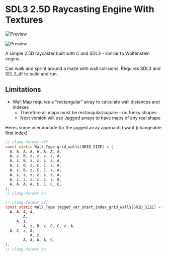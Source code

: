 # SDL3 2.5D Raycasting Engine With Textures

![Preview](https://github.com/con-dog/sdl-textured/blob/88a4a451aa799864a2b6c6f975da92f160baa858/media/phase-3/Screen%20Recording%202025-01-06%20at%207.53.50%E2%80%AFPM.gif)

![Preview](https://github.com/con-dog/sdl-textured/blob/88a4a451aa799864a2b6c6f975da92f160baa858/media/phase-3/phase-3.png)

A simple 2.5D raycaster built with C and SDL3 - similar to Wolfenstein engine.

Can walk and sprint around a maze with wall collisions. Requires SDL3 and SDL3_ttf to build and run.

## Limitations

- Wall Map requires a "rectangular" array to calculate wall distances and indexes
  - Therefore all maps must be rectangular/square - no funky shapes
  - Next version will use Jagged arrays to have maps of any real shape

Heres some pseudocode for the jagged array approach I want (changeable first index)
```c
// clang-format off
const static Wall_Type grid_walls[GRID_SIZE] = {
  A, A, A, A, A, A, A, A,
  A, z, B, z, z, z, z, A,
  A, z, B, z, z, z, z, A,
  A, z, B, z, C, C, z, A,
  A, z, B, z, C, C, z, A,
  A, z, z, z, z, z, z, A,
  A, z, z, z, z, z, z, A,
  A, A, A, A, C, C, C, C,
};
// clang-format on

// clang-format off
const static Wall_Type jagged_var_start_index_grid_walls[GRID_SIZE] = {
  A, A, A, A,
        A,
     A, z,
        A, z, B, z, C, C, z, A,
  A, C, z, A,
           A, z,
        A, A, A, A, C,
};
// clang-format on